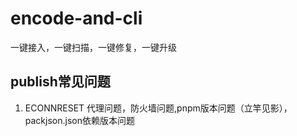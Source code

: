 # encode-and-cli

一键接入，一键扫描，一键修复，一键升级

## publish常见问题

1. ECONNRESET
代理问题，防火墙问题,pnpm版本问题（立竿见影），packjson.json依赖版本问题

